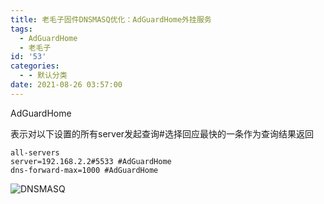 ```yaml
---
title: 老毛子固件DNSMASQ优化：AdGuardHome外挂服务
tags:
  - AdGuardHome
  - 老毛子
id: '53'
categories:
  - - 默认分类
date: 2021-08-26 03:57:00
---
```


AdGuardHome

表示对以下设置的所有server发起查询#选择回应最快的一条作为查询结果返回

```
all-servers
server=192.168.2.2#5533 #AdGuardHome
dns-forward-max=1000 #AdGuardHome

```

![DNSMASQ](https://cdn.jsdelivr.net/gh/daoke123/pic/DNSMASQ.png "DNSMASQ")